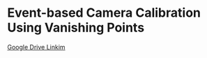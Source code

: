 # Event-based Camera Calibration Using Vanishing Points

[Google Drive Linkim](https://drive.google.com/drive/folders/1P11lBoNIk-n40t057sqY-o6jH4SK_ROP?usp=sharing)
